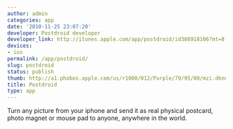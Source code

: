 ```yaml
---
author: admin
categories: app
date: '2010-11-25 23:07:20'
developer: Postdroid developer
developer_link: http://itunes.apple.com/app/postdroid/id388918106?mt=8
devices: 
- ios
permalink: /app/postdroid/
slug: postdroid
status: publish
thumb: http://a1.phobos.apple.com/us/r1000/012/Purple/79/95/80/mzi.dknnmsvq.175x175-75.jpg
title: Postdroid
type: app
---
```


Turn any picture from your iphone and send it as real physical postcard, photo magnet or mouse pad to anyone, anywhere in the world.